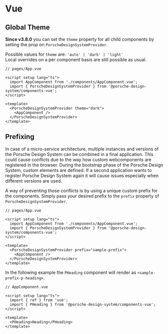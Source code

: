 # Vue

<TableOfContents></TableOfContents>

## Global Theme

**Since v3.8.0** you can set the `theme` property for all child components by setting the prop on
`PorscheDesignSystemProvider`.

Possible values for `theme` are: `'auto' | 'dark' | 'light'`  
Local overrides on a per component basis are still possible as usual.

```tsx
// pages/App.vue

<script setup lang="ts">
  import AppComponent from './components/AppComponent.vue';
  import { PorscheDesignSystemProvider } from '@porsche-design-system/components-vue';
</script>

<template>
  <PorscheDesignSystemProvider theme="dark">
    <AppComponent />
  </PorscheDesignSystemProvider>
</template>
```

## Prefixing

In case of a micro-service architecture, multiple instances and versions of the Porsche Design System can be combined in
a final application. This could cause conflicts due to the way how custom webcomponents are registered in the browser.
During the bootstrap phase of the Porsche Design System, custom elements are defined. If a second application wants to
register Porsche Design System again it will cause issues especially when different versions are used.

A way of preventing those conflicts is by using a unique custom prefix for the components. Simply pass your desired
prefix to the `prefix` property of `PorscheDesignSystemProvider`.

```tsx
// pages/App.vue

<script setup lang="ts">
  import AppComponent from './components/AppComponent.vue';
  import { PorscheDesignSystemProvider } from '@porsche-design-system/components-vue';
</script>

<template>
  <PorscheDesignSystemProvider prefix="sample-prefix">
    <AppComponent />
  </PorscheDesignSystemProvider>
</template>
```

In the following example the `PHeading` component will render as `<sample-prefix-p-heading>`.

```tsx
// AppComponent.vue

<script setup lang="ts">
  import { ref } from 'vue';
  import { PHeading } from '@porsche-design-system/components-vue';
</script>

<template>
  <PHeading>Heading</PHeading>
</template>
```
